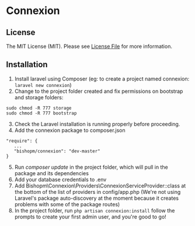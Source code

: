 # Connexion

## License

The MIT License (MIT). Please see [License File](LICENSE.md) for more information.

## Installation

1. Install laravel using Composer (eg: to create a project named connexion: `laravel new connexion`)
2. Change to the project folder created and fix permissions on bootstrap and storage folders: 
```
sudo chmod -R 777 storage
sudo chmod -R 777 bootstrap
```
3. Check the Laravel installation is running properly before proceeding. 
4. Add the connexion package to composer.json
```
"require": {
   ...
   "bishopm/connexion": "dev-master"
}
```
5. Run *composer update* in the project folder, which will pull in the package and its dependencies
6. Add your database credentials to .env
7. Add Bishopm\Connexion\Providers\ConnexionServiceProvider::class at the bottom of the list of providers in config/app.php (We're not using Laravel's package auto-discovery at the moment because it creates problems with some of the package routes)
8. In the project folder, run
`php artisan connexion:install`
follow the prompts to create your first admin user, and you're good to go!
